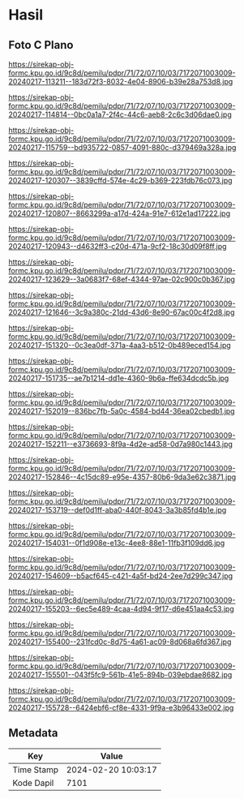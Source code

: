 # Hasil

## Foto C Plano

https://sirekap-obj-formc.kpu.go.id/9c8d/pemilu/pdpr/71/72/07/10/03/7172071003009-20240217-113211--183d72f3-8032-4e04-8906-b39e28a753d8.jpg

https://sirekap-obj-formc.kpu.go.id/9c8d/pemilu/pdpr/71/72/07/10/03/7172071003009-20240217-114814--0bc0a1a7-2f4c-44c6-aeb8-2c6c3d06dae0.jpg

https://sirekap-obj-formc.kpu.go.id/9c8d/pemilu/pdpr/71/72/07/10/03/7172071003009-20240217-115759--bd935722-0857-4091-880c-d379469a328a.jpg

https://sirekap-obj-formc.kpu.go.id/9c8d/pemilu/pdpr/71/72/07/10/03/7172071003009-20240217-120307--3839cffd-574e-4c29-b369-223fdb76c073.jpg

https://sirekap-obj-formc.kpu.go.id/9c8d/pemilu/pdpr/71/72/07/10/03/7172071003009-20240217-120807--8663299a-a17d-424a-91e7-612e1ad17222.jpg

https://sirekap-obj-formc.kpu.go.id/9c8d/pemilu/pdpr/71/72/07/10/03/7172071003009-20240217-120943--d4632ff3-c20d-471a-9cf2-18c30d09f8ff.jpg

https://sirekap-obj-formc.kpu.go.id/9c8d/pemilu/pdpr/71/72/07/10/03/7172071003009-20240217-123629--3a0683f7-68ef-4344-97ae-02c900c0b367.jpg

https://sirekap-obj-formc.kpu.go.id/9c8d/pemilu/pdpr/71/72/07/10/03/7172071003009-20240217-121646--3c9a380c-21dd-43d6-8e90-67ac00c4f2d8.jpg

https://sirekap-obj-formc.kpu.go.id/9c8d/pemilu/pdpr/71/72/07/10/03/7172071003009-20240217-151320--0c3ea0df-371a-4aa3-b512-0b489eced154.jpg

https://sirekap-obj-formc.kpu.go.id/9c8d/pemilu/pdpr/71/72/07/10/03/7172071003009-20240217-151735--ae7b1214-dd1e-4360-9b6a-ffe634dcdc5b.jpg

https://sirekap-obj-formc.kpu.go.id/9c8d/pemilu/pdpr/71/72/07/10/03/7172071003009-20240217-152019--836bc7fb-5a0c-4584-bd44-36ea02cbedb1.jpg

https://sirekap-obj-formc.kpu.go.id/9c8d/pemilu/pdpr/71/72/07/10/03/7172071003009-20240217-152211--e3736693-8f9a-4d2e-ad58-0d7a980c1443.jpg

https://sirekap-obj-formc.kpu.go.id/9c8d/pemilu/pdpr/71/72/07/10/03/7172071003009-20240217-152846--4c15dc89-e95e-4357-80b6-9da3e62c3871.jpg

https://sirekap-obj-formc.kpu.go.id/9c8d/pemilu/pdpr/71/72/07/10/03/7172071003009-20240217-153719--def0d1ff-aba0-440f-8043-3a3b85fd4b1e.jpg

https://sirekap-obj-formc.kpu.go.id/9c8d/pemilu/pdpr/71/72/07/10/03/7172071003009-20240217-154031--0f1d908e-e13c-4ee8-88e1-11fb3f109dd6.jpg

https://sirekap-obj-formc.kpu.go.id/9c8d/pemilu/pdpr/71/72/07/10/03/7172071003009-20240217-154609--b5acf645-c421-4a5f-bd24-2ee7d299c347.jpg

https://sirekap-obj-formc.kpu.go.id/9c8d/pemilu/pdpr/71/72/07/10/03/7172071003009-20240217-155203--6ec5e489-4caa-4d94-9f17-d6e451aa4c53.jpg

https://sirekap-obj-formc.kpu.go.id/9c8d/pemilu/pdpr/71/72/07/10/03/7172071003009-20240217-155400--231fcd0c-8d75-4a61-ac09-8d068a6fd367.jpg

https://sirekap-obj-formc.kpu.go.id/9c8d/pemilu/pdpr/71/72/07/10/03/7172071003009-20240217-155501--043f5fc9-561b-41e5-894b-039ebdae8682.jpg

https://sirekap-obj-formc.kpu.go.id/9c8d/pemilu/pdpr/71/72/07/10/03/7172071003009-20240217-155728--6424ebf6-cf8e-4331-9f9a-e3b96433e002.jpg


## Metadata

| Key        | Value               |
| ---------- | ------------------- |
| Time Stamp | 2024-02-20 10:03:17 |
| Kode Dapil | 7101                |



